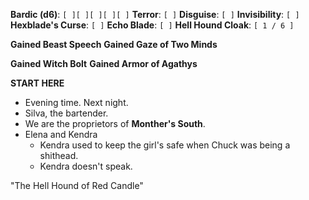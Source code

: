 **Bardic (d6)**: `[ ][ ][ ][ ][ ]`
**Terror**: `[ ]`
**Disguise**: `[ ]`
**Invisibility**: `[ ]`
**Hexblade's Curse**: `[ ]`
**Echo Blade**: `[ ]`
**Hell Hound Cloak**: `[ 1 / 6 ]`

**Gained Beast Speech**
**Gained Gaze of Two Minds**

**Gained Witch Bolt**
**Gained Armor of Agathys**

**START HERE**

- Evening time. Next night.
- Silva, the bartender.
- We are the proprietors of **Monther's South**.
- Elena and Kendra
	- Kendra used to keep the girl's safe when Chuck was being a shithead.
	- Kendra doesn't speak.

"The Hell Hound of Red Candle"
